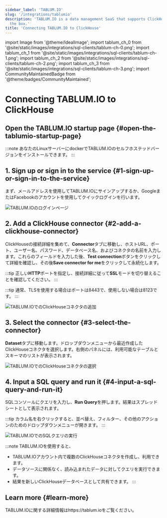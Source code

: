 ```yaml
---
sidebar_label: 'TABLUM.IO'
slug: '/integrations/tablumio'
description: 'TABLUM.IO is a data management SaaS that supports ClickHouse out of
  the box.'
title: 'Connecting TABLUM.IO to ClickHouse'
---
```


import Image from '@theme/IdealImage';
import tablum_ch_0 from '@site/static/images/integrations/sql-clients/tablum-ch-0.png';
import tablum_ch_1 from '@site/static/images/integrations/sql-clients/tablum-ch-1.png';
import tablum_ch_2 from '@site/static/images/integrations/sql-clients/tablum-ch-2.png';
import tablum_ch_3 from '@site/static/images/integrations/sql-clients/tablum-ch-3.png';
import CommunityMaintainedBadge from '@theme/badges/CommunityMaintained';


# Connecting TABLUM.IO to ClickHouse

<CommunityMaintainedBadge/>

## Open the TABLUM.IO startup page {#open-the-tablumio-startup-page}

:::note
  あなたのLinuxサーバーにdockerでTABLUM.IOのセルフホステッドバージョンをインストールできます。
:::


## 1. Sign up or sign in to the service {#1-sign-up-or-sign-in-to-the-service}

  まず、メールアドレスを使用してTABLUM.IOにサインアップするか、GoogleまたはFacebookのアカウントを使用してクイックログインを行います。

<Image img={tablum_ch_0} size="md" border alt="TABLUM.IOのログインページ" />

## 2. Add a ClickHouse connector {#2-add-a-clickhouse-connector}

ClickHouseの接続詳細を集めて、**Connector**タブに移動し、ホストURL、ポート、ユーザー名、パスワード、データベース名、およびコネクタの名前を入力します。これらのフィールドを入力した後、**Test connection**ボタンをクリックして詳細を確認し、その後**Save connector for me**をクリックして永続化します。

:::tip
正しい**HTTP**ポートを指定し、接続詳細に従って**SSL**モードを切り替えることを確認してください。
:::

:::tip
通常、TLSを使用する場合はポートは8443で、使用しない場合は8123です。
:::

<Image img={tablum_ch_1} size="lg" border alt="TABLUM.IOでのClickHouseコネクタの追加" />

## 3. Select the connector {#3-select-the-connector}

**Dataset**タブに移動します。ドロップダウンメニューから最近作成したClickHouseコネクタを選択します。右側のパネルには、利用可能なテーブルとスキーマのリストが表示されます。

<Image img={tablum_ch_2} size="lg" border alt="TABLUM.IOでのClickHouseコネクタの選択" />

## 4. Input a SQL query and run it {#4-input-a-sql-query-and-run-it}

SQLコンソールにクエリを入力し、**Run Query**を押します。結果はスプレッドシートとして表示されます。

:::tip
カラム名を右クリックすると、並べ替え、フィルター、その他のアクションのためのドロップダウンメニューが開きます。
:::

<Image img={tablum_ch_3} size="lg" border alt="TABLUM.IOでのSQLクエリの実行" />

:::note
TABLUM.IOを使用すると、
* TABLUM.IOアカウント内で複数のClickHouseコネクタを作成し、利用できます。
* データソースに関係なく、読み込まれたデータに対してクエリを実行できます。
* 結果を新しいClickHouseデータベースとして共有できます。
:::

## Learn more {#learn-more}

TABLUM.IOに関する詳細情報はhttps://tablum.ioをご覧ください。
